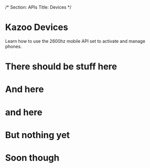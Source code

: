/*
Section: APIs
Title: Devices
*/

# Kazoo Devices
Learn how to use the 2600hz mobile API set to activate and manage phones.

# There should be stuff here

# And here

# and here

# But nothing yet

# Soon though

